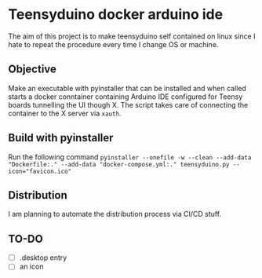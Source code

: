# Teensyduino docker arduino ide
The aim of this project is to make teensyduino self contained on linux since I hate to repeat the procedure every time I change OS or machine.

## Objective
Make an executable with pyinstaller that can be installed and when called starts a docker conntainer containing Arduino IDE configured for Teensy boards tunnelling the UI though X.
The script takes care of connecting the container to the X server via `xauth`.

## Build with pyinstaller
Run the following command `pyinstaller --onefile -w --clean --add-data "Dockerfile:." --add-data "docker-compose.yml:." teensyduino.py --icon="favicon.ico"`
## Distribution 
I am planning to automate the distribution process via CI/CD stuff.

## TO-DO
- [ ] .desktop entry
- [ ] an icon 
